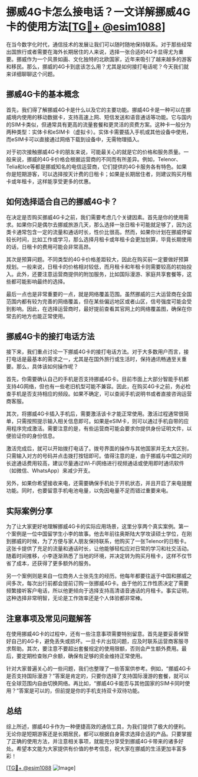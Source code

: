 # 挪威4G卡怎么接电话？一文详解挪威4G卡的使用方法[[TG💪+ @esim1088](https://t.me/s/esim1088)]

在当今数字化时代，通信技术的发展让我们可以随时随地保持联系。对于那些经常出国旅行或者需要在海外长期居住的人来说，选择一张合适的4G卡显得尤为重要。挪威作为一个风景如画、文化独特的北欧国家，近年来吸引了越来越多的游客和移民。那么，挪威的4G卡到底该怎么用？尤其是如何接打电话呢？今天我们就来详细聊聊这个问题。

## 挪威4G卡的基本概念

首先，我们得了解挪威4G卡是什么以及它的主要功能。挪威4G卡是一种可以在挪威境内使用的移动数据卡，支持高速上网、短信发送和语音通话等功能。它与国内的SIM卡类似，但通常具有更高的流量套餐和更灵活的资费方案。这种卡一般分为两种类型：实体卡和eSIM卡（虚拟卡）。实体卡需要插入手机或其他设备中使用，而eSIM卡可以直接通过网络下载到设备中，无需物理插入。

对于初次接触挪威4G卡的朋友来说，可能最关心的就是它的价格和服务质量。一般来说，挪威的4G卡价格会根据运营商的不同而有所差异。例如，Telenor、Telia和Ice等都是挪威知名的电信运营商，它们提供的4G卡服务各有特色。如果你是短期游客，可以选择按天计费的日租卡；如果是长期居住者，则建议购买月租卡或年租卡，这样能享受更多的优惠。

## 如何选择适合自己的挪威4G卡？

在决定是否购买挪威4G卡之前，我们需要考虑几个关键因素。首先是你的使用需求。如果你只是偶尔去挪威旅游几天，那么选择一张日租卡可能就足够了，因为这类卡通常包含一定的流量和通话时长，性价比很高。然而，如果你计划在挪威停留较长时间，比如工作或学习，那么选择月租卡或年租卡会更加划算，毕竟长期使用的话，日租卡的费用可能会非常高昂。

其次是预算问题。不同类型的4G卡价格差距较大，因此在购买前一定要做好预算规划。一般来说，日租卡的价格相对较低，而月租卡和年租卡则需要较高的初始投入。此外，还要注意运营商提供的附加服务，比如国际漫游、家庭共享套餐等，这些都可能影响最终的选择。

最后一点也是非常重要的一点，就是网络覆盖范围。虽然挪威的三大运营商在全国范围内都有较为完善的网络覆盖，但在某些偏远地区或者山区，信号强度可能会受到影响。因此，在选择运营商时，最好提前查看其官网上的网络覆盖图，确保在你常去的地方也能正常使用。

## 挪威4G卡的接打电话方法

接下来，我们重点讨论一下挪威4G卡的接打电话方法。对于大多数用户而言，接打电话是最基本的需求之一，尤其是在国外旅行或生活时，保持通讯畅通至关重要。那么，具体该如何操作呢？

首先，你需要确认自己的手机是否支持挪威4G卡。目前市面上大部分智能手机都支持4G网络，但也有一些老旧机型可能不兼容。因此，在购买4G卡之前，务必检查手机是否支持相应的频段。如果不确定，可以查阅手机说明书或者直接咨询运营商客服。

其次，将挪威4G卡插入手机后，需要激活该卡才能正常使用。激活过程通常很简单，只需按照提示输入相关信息即可。如果是eSIM卡，则可以通过手机自带的应用程序完成激活。需要注意的是，有些运营商可能会要求你提供身份证明文件，以便验证你的身份信息。

激活完成后，就可以开始拨打电话了。拨号界面的操作与其他国家并无太大区别，只需输入对方的号码并点击拨打按钮即可。值得注意的是，由于挪威与中国之间的长途通话费用较高，建议尽量通过Wi-Fi网络进行视频通话或使用即时通讯软件（如微信、WhatsApp）来减少开支。

另外，如果你希望接收来电，还需要确保手机处于开机状态，并且开启了来电提醒功能。同时，也要留意手机电池电量，以免因电量不足而错过重要来电。

## 实际案例分享

为了让大家更好地理解挪威4G卡的实际应用场景，这里分享两个真实案例。第一个案例是一位中国留学生小李的故事。他去年前往奥斯陆大学攻读硕士学位，在刚到挪威的时候，为了方便与家人朋友保持联系，他购买了一张Telenor的日租卡。这张卡提供了充足的流量和通话时长，让他能够轻松应对日常的学习和社交活动。随着时间推移，小李逐渐熟悉了当地的环境，并决定转为购买月租卡，这样不仅节省了成本，还获得了更多额外的服务。

另一个案例则是来自一位商务人士张先生的经历。他每年都要往返于中国和挪威之间多次，每次出行前都会提前订购一张挪威4G卡。由于他的工作性质决定了需要频繁接听客户电话，所以他更倾向于选择支持高清语音通话的月租卡。事实证明，这种选择非常明智，无论是工作效率还是个人体验都非常棒。

## 注意事项及常见问题解答

在使用挪威4G卡的过程中，还有一些注意事项需要特别留意。首先是要妥善保管好自己的4G卡，避免丢失或损坏。一旦卡片出现问题，应及时联系运营商客服寻求帮助。其次，要注意不要超出套餐规定的使用限额，否则会产生额外费用。最后，要定期检查账户余额，确保有足够的资金维持正常使用。

针对大家普遍关心的一些问题，我们也整理了一些答案供参考。例如，“挪威4G卡是否支持国际漫游？”答案是肯定的，只要你选择了支持国际漫游的套餐，就可以在全球范围内自由切换网络。再比如，“挪威4G卡能否与其他国家的SIM卡同时使用？”答案是可以的，但前提是你的手机支持双卡双待功能。

## 总结

综上所述，挪威4G卡作为一种便捷高效的通信工具，为我们提供了极大的便利。无论你是短期游客还是长期居民，都可以根据自身需求选择合适的产品。只要掌握了正确的使用方法，并注意相关事项，就能充分享受到挪威4G卡带来的诸多好处。希望本文能为大家提供有价值的参考信息，祝大家在挪威的生活更加丰富多彩！

[[TG💪+ @esim1088](https://t.me/s/esim1088) ![Image](https://i.postimg.cc/4NQfJmqS/Snipaste-2025-05-13-00-14-12.png)]